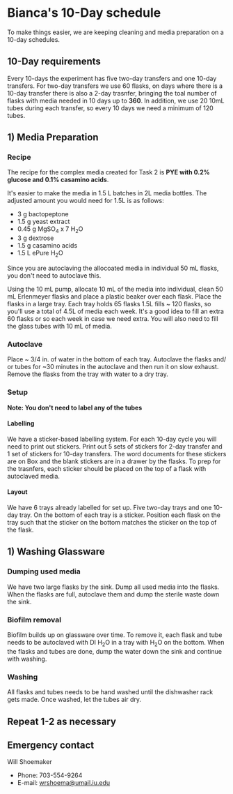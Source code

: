 # Bianca's 10-Day schedule

To make things easier, we are keeping cleaning and media preparation on a 10-day schedules.

## 10-Day requirements

Every 10-days the experiment has five two-day transfers and one 10-day transfers. For two-day transfers we use 60 flasks, on days where there is a 10-day transfer there is also a 2-day trasnfer, bringing the toal number of flasks with media needed in 10 days up to **360**. In addition, we use 20 10mL tubes during each transfer, so every 10 days we need a minimum of 120 tubes. 

## 1) Media Preparation

### Recipe

The recipe for the complex media created for Task 2 is **PYE with 0.2% glucose and 0.1% casamino acids**.  

It's easier to make the media in 1.5 L batches in 2L media bottles. The adjusted amount you would need for 1.5L is as follows:

+ 3 g bactopeptone
+ 1.5 g yeast extract
+ 0.45 g MgSO<sub>4</sub> x 7 H<sub>2</sub>O
+ 3 g dextrose
+ 1.5 g casamino acids
+ 1.5 L ePure H<sub>2</sub>O

Since you are autoclaving the allocoated media in individual 50 mL flasks, you don't need to autoclave this. 

Using the 10 mL pump, allocate 10 mL of the media into individual, clean 50 mL Erlenmeyer flasks and place a plastic beaker over each flask. Place the flasks in a large tray. Each tray holds 65 flasks 1.5L fills ~ 120 flasks, so you'll use a total of 4.5L of media each week. It's a good idea to fill an extra 60 flasks or so each week in case we need extra. You will also need to fill the glass tubes with 10 mL of media.

### Autoclave

Place ~ 3/4 in. of water in the bottom of each tray. Autoclave the flasks and/ or tubes for ~30 minutes in the autoclave and then run it on slow exhaust. Remove the flasks from the tray with water to a dry tray.

### Setup

**Note: You don't need to label any of the tubes**

#### Labelling

We have a sticker-based labelling system. For each 10-day cycle you will need to print out stickers. Print out 5 sets of stickers for 2-day transfer and 1 set of stickers for 10-day transfers. The word documents for these stickers are on Box and the blank stickers are in a drawer by the flasks. To prep for the trasnfers, each sticker should be placed on the top of a flask with autoclaved media.

#### Layout

We have 6 trays already labelled for set up. Five two-day trays and one 10-day tray. On the bottom of each tray is a sticker. Position each flask on the tray such that the sticker on the bottom matches the sticker on the top of the flask. 

## 1) Washing Glassware

### Dumping used media

We have two large flasks by the sink. Dump all used media into the flasks. When the flasks are full, autoclave them and dump the sterile waste down the sink.

### Biofilm removal

Biofilm builds up on glassware over time. To remove it, each flask and tube needs to be autoclaved with DI H<sub>2</sub>O in a tray with H<sub>2</sub>O on the bottom. When the flasks and tubes are done, dump the water down the sink and continue with washing.

### Washing

All flasks and tubes needs to be hand washed until the dishwasher rack gets made. Once washed, let the tubes air dry. 

## Repeat 1-2 as necessary
 
## Emergency contact

Will Shoemaker 

+ Phone: 703-554-9264
+ E-mail: wrshoema@umail.iu.edu